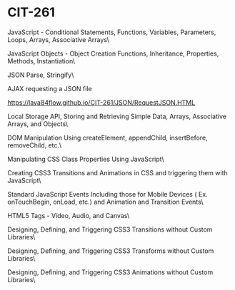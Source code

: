 # CIT-261

JavaScript - Conditional Statements, Functions, Variables, Parameters, Loops, Arrays, Associative Arrays\


JavaScript Objects - Object Creation Functions, Inheritance, Properties, Methods, Instantiation\


JSON Parse, Stringify\


AJAX requesting a JSON file

<https://lava84flow.github.io/CIT-261/JSON/RequestJSON.HTML>


Local Storage API, Storing and Retrieving Simple Data, Arrays, Associative Arrays, and Objects\


DOM Manipulation Using createElement, appendChild, insertBefore, removeChild, etc.\


Manipulating CSS Class Properties Using JavaScript\


Creating CSS3 Transitions and Animations in CSS and triggering them with JavaScript\


Standard JavaScript Events Including those for Mobile Devices ( Ex. onTouchBegin, onLoad, etc.) and Animation and Transition Events\


HTML5 Tags - Video, Audio, and Canvas\


Designing, Defining, and Triggering CSS3 Transitions without Custom Libraries\


Designing, Defining, and Triggering CSS3 Transforms without Custom Libraries\


Designing, Defining, and Triggering CSS3 Animations without Custom Libraries\

